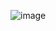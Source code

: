 ![image](https://github.com/Jiyarathore/Recursion/assets/96529109/3a098116-d578-4046-a0e4-3469652f5139)
